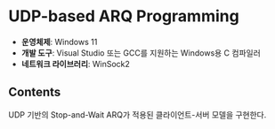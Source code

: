 # UDP-based ARQ Programming
- **운영체제**: Windows 11
- **개발 도구**: Visual Studio 또는 GCC를 지원하는 Windows용 C 컴파일러
- **네트워크 라이브러리**: WinSock2
## Contents
UDP 기반의 Stop-and-Wait ARQ가 적용된 클라이언트-서버 모델을 구현한다.
